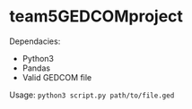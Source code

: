 # team5GEDCOMproject

Dependacies:
* Python3
* Pandas
* Valid GEDCOM file

Usage:
`python3 script.py path/to/file.ged`
